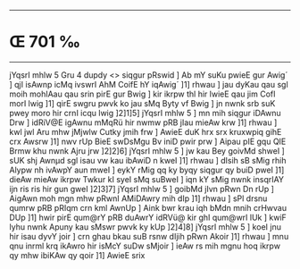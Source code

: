 ___
# Œ 701 ‰
---
jYqsrI mhlw 5 Gru 4 dupdy
<> siqgur pRswid ]
Ab mY suKu pwieE gur Awig´ ] qjI isAwnp icMq ivswrI AhM CoifE hY
iqAwig´ ]1] rhwau ] jau dyKau qau sgl moih mohIAau qau srin pirE
gur Bwig ] kir ikrpw thl hir lwieE qau jim CofI morI lwig ]1]
qirE swgru pwvk ko jau sMq Byty vf Bwig ] jn nwnk srb suK pwey moro
hir crnI icqu lwig ]2]1]5] jYqsrI mhlw 5 ] mn mih siqgur
iDAwnu Drw ] idRiV@E igAwnu mMqRü hir nwmw pRB jIau mieAw krw ]1]
rhwau ] kwl jwl Aru mhw jMjwlw Cutky jmih frw ] AwieE duK hrx
srx kruxwpiq gihE crx Awsrw ]1] nwv rUp BieE swDsMgu Bv iniD
pwir prw ] Aipau pIE gqu QIE Brmw khu nwnk Ajru jrw ]2]2]6]
jYqsrI mhlw 5 ] jw kau Bey goivMd shweI ] sUK shj Awnµd sgl isau
vw kau ibAwiD n kweI ]1] rhwau ] dIsih sB sMig rhih Alypw nh
ivAwpY aun mweI ] eykY rMig qq ky byqy siqgur qy buiD pweI ]1] dieAw
mieAw ikrpw Twkur kI syeI sMq suBweI ] iqn kY sMig nwnk insqrIAY
ijn ris ris hir gun gweI ]2]3]7] jYqsrI mhlw 5 ] goibMd jIvn
pRwn Dn rUp ] AigAwn moh mgn mhw pRwnI AMiDAwry mih dIp ]1] rhwau
] sPl drsnu qumrw pRB pRIqm crn kml AwnUp ] Aink bwr krau iqh
bMdn mnih crHwvau DUp ]1] hwir pirE qum@rY pRB duAwrY idRVü@ kir ghI
qum@wrI lUk ] kwiF lyhu nwnk Apuny kau sMswr pwvk ky kUp ]2]4]8]
jYqsrI mhlw 5 ] koeI jnu hir isau dyvY joir ] crn ghau bkau suB
rsnw dIjih pRwn Akoir ]1] rhwau ] mnu qnu inrml krq ikAwro hir
isMcY suDw sMjoir ] ieAw rs mih mgnu hoq ikrpw qy mhw ibiKAw qy qoir
]1] AwieE srix
####
